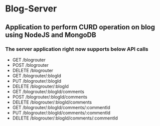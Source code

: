 ﻿# Blog-Server

## Application to perform CURD operation on blog using NodeJS and MongoDB


### The server application right now supports below API calls

- GET      /blogrouter 
- POST     /blogrouter
- DELETE   /blogrouter
- GET      /blogrouter/:blogId 
- PUT      /blogrouter/:blogId 
- DELETE   /blogrouter/:blogId 
- GET      /blogrouter/:blogId/comments
- POST     /blogrouter/:blogId/comments
- DELETE   /blogrouter/:blogId/comments
- GET      /blogrouter/:blogId/comments/:commentId
- PUT      /blogrouter/:blogId/comments/:commentId
- DELETE   /blogrouter/:blogId/comments/:commentId
